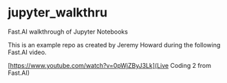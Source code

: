 # jupyter_walkthru
Fast.AI walkthrough of Jupyter Notebooks 

This is an example repo as created by Jeremy Howard during the following Fast.AI video.

[https://www.youtube.com/watch?v=0pWjZByJ3Lk](Live Coding 2 from Fast.AI)
